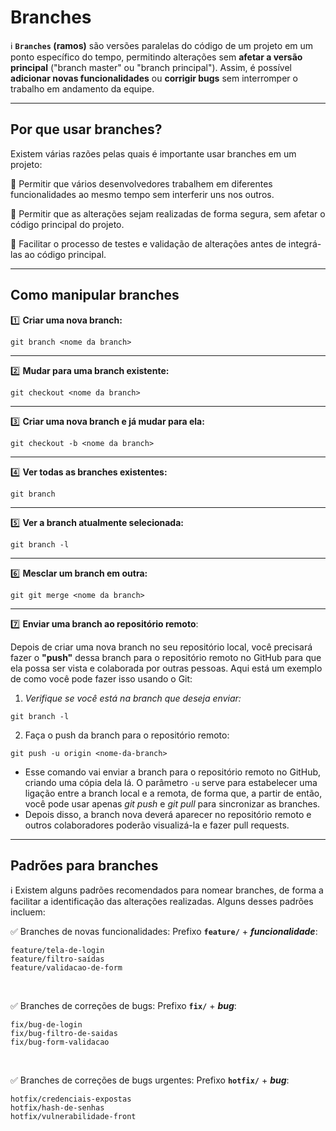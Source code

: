 # Branches

:information_source: **`Branches` (ramos)** são versões paralelas do código de um projeto em um ponto específico do tempo, permitindo alterações sem **afetar a versão principal** ("branch master" ou "branch principal"). Assim, é possível **adicionar novas funcionalidades** ou **corrigir bugs** sem interromper o trabalho em andamento da equipe. 

<hr>

## Por que usar branches?
Existem várias razões pelas quais é importante usar branches em um projeto:

:diamond_shape_with_a_dot_inside: Permitir que vários desenvolvedores trabalhem em diferentes funcionalidades ao mesmo tempo sem interferir uns nos outros.

:diamond_shape_with_a_dot_inside: Permitir que as alterações sejam realizadas de forma segura, sem afetar o código principal do projeto.

:diamond_shape_with_a_dot_inside: Facilitar o processo de testes e validação de alterações antes de integrá-las ao código principal.

<hr>

## Como manipular branches

:one: **Criar uma nova branch:**
```
git branch <nome da branch>
```
<hr>

:two: **Mudar para uma branch existente:**
```
git checkout <nome da branch>
```

<hr>

:three: **Criar uma nova branch e já mudar para ela:**
```
git checkout -b <nome da branch>
```

<hr>

:four: **Ver todas as branches existentes:**
```
git branch
```

<hr>

:five: **Ver a branch atualmente selecionada:**
```
git branch -l
```

<hr>

:six: **Mesclar um branch em outra:**
```
git git merge <nome da branch>
```

<hr>

:seven: **Enviar uma branch ao repositório remoto**:

Depois de criar uma nova branch no seu repositório local, você precisará fazer o **"push"** dessa branch para o repositório remoto no GitHub para que ela possa ser vista e colaborada por outras pessoas. Aqui está um exemplo de como você pode fazer isso usando o Git:

1. *Verifique se você está na branch que deseja enviar:*
```
git branch -l
```

2. Faça o push da branch para o repositório remoto:
```
git push -u origin <nome-da-branch>
```

* Esse comando vai enviar a branch para o repositório remoto no GitHub, criando uma cópia dela lá. O parâmetro `-u` serve para estabelecer uma ligação entre a branch local e a remota, de forma que, a partir de então, você pode usar apenas _git push_ e _git pull_ para sincronizar as branches.
* Depois disso, a branch nova deverá aparecer no repositório remoto e outros colaboradores poderão visualizá-la e fazer pull requests.
<hr>

## Padrões para branches
:information_source: Existem alguns padrões recomendados para nomear branches, de forma a facilitar a identificação das alterações realizadas. Alguns desses padrões incluem:

:white_check_mark: Branches de novas funcionalidades: Prefixo **`feature/`** + ***funcionalidade***:
```
feature/tela-de-login
feature/filtro-saídas
feature/validacao-de-form
```
<br>

:white_check_mark: Branches de correções de bugs: Prefixo **`fix/`** + ***bug***:
```
fix/bug-de-login
fix/bug-filtro-de-saidas
fix/bug-form-validacao
```
<br>

:white_check_mark: Branches de correções de bugs urgentes: Prefixo **`hotfix/`** + ***bug***:
```
hotfix/credenciais-expostas
hotfix/hash-de-senhas
hotfix/vulnerabilidade-front
```
<br>
